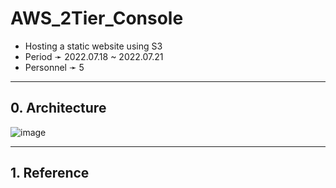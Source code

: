 # AWS_2Tier_Console
* Hosting a static website using S3
* Period ➛ 2022.07.18 ~ 2022.07.21
* Personnel ➛ 5

----
## 0. Architecture
![image](https://user-images.githubusercontent.com/110655818/216766129-e704d057-1b2e-445d-a94a-69ff33633f44.png)

----
## 1. Reference
